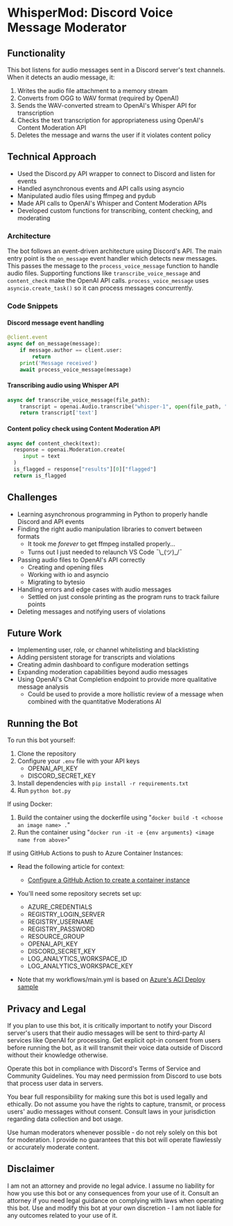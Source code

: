 WhisperMod: Discord Voice Message Moderator
======================

Functionality
-----

This bot listens for audio messages sent in a Discord server's text channels. When it detects an audio message, it:

1.  Writes the audio file attachment to a memory stream
2.  Converts from OGG to WAV format (required by OpenAI)
3.  Sends the WAV-converted stream to OpenAI's Whisper API for transcription
4.  Checks the text transcription for appropriateness using OpenAI's Content Moderation API
5.  Deletes the message and warns the user if it violates content policy

Technical Approach
------------------

*   Used the Discord.py API wrapper to connect to Discord and listen for events
*   Handled asynchronous events and API calls using asyncio
*   Manipulated audio files using ffmpeg and pydub
*   Made API calls to OpenAI's Whisper and Content Moderation APIs
*   Developed custom functions for transcribing, content checking, and moderating

### Architecture

The bot follows an event-driven architecture using Discord's API. The main entry point is the `on_message` event handler which detects new messages. This passes the message to the `process_voice_message` function to handle audio files. Supporting functions like `transcribe_voice_message` and `content_check` make the OpenAI API calls. `process_voice_message` uses `asyncio.create_task()` so it can process messages concurrently.

### Code Snippets

#### Discord message event handling

```python
@client.event
async def on_message(message):
    if message.author == client.user:  
        return
    print('Message received')
    await process_voice_message(message)
```

#### Transcribing audio using Whisper API

```python
async def transcribe_voice_message(file_path):
    transcript = openai.Audio.transcribe("whisper-1", open(file_path, "rb"))
    return transcript['text']
```

#### Content policy check using Content Moderation API
```python
async def content_check(text):
  response = openai.Moderation.create(
     input = text
  )
  is_flagged = response["results"][0]["flagged"]
  return is_flagged
```
Challenges
----------

*   Learning asynchronous programming in Python to properly handle Discord and API events
*   Finding the right audio manipulation libraries to convert between formats
    * It took me *forever* to get ffmpeg installed properly...
    * Turns out I just needed to relaunch VS Code ¯\\\_(ツ)_/¯
*   Passing audio files to OpenAI's API correctly
    * Creating and opening files
    * Working with io and asyncio
    * Migrating to bytesio
*   Handling errors and edge cases with audio messages
    * Settled on just console printing as the program runs to track failure points
*   Deleting messages and notifying users of violations

Future Work
-----------

*   Implementing user, role, or channel whitelisting and blacklisting
*   Adding persistent storage for transcripts and violations
*   Creating admin dashboard to configure moderation settings
*   Expanding moderation capabilities beyond audio messages
*   Using OpenAI's Chat Completion endpoint to provide more qualitative message analysis
    * Could be used to provide a more hollistic review of a message when combined with the quantitative Moderations AI

Running the Bot
---------------

To run this bot yourself:

1.  Clone the repository
2.  Configure your `.env` file with your API keys
    - OPENAI_API_KEY
    - DISCORD_SECRET_KEY
3.  Install dependencies with `pip install -r requirements.txt`
4.  Run `python bot.py`

If using Docker:

1.  Build the container using the dockerfile using "`docker build -t <choose an image name> .`"
2.  Run the container using "`docker run -it -e {env arguments} <image name from above>`"

If using GitHub Actions to push to Azure Container Instances:
- Read the following article for context:
  - [Configure a GitHub Action to create a container instance](https://learn.microsoft.com/en-us/azure/container-instances/container-instances-github-action?tabs=userlevel)

- You'll need some repository secrets set up:
  - AZURE_CREDENTIALS
  - REGISTRY_LOGIN_SERVER
  - REGISTRY_USERNAME
  - REGISTRY_PASSWORD
  - RESOURCE_GROUP
  - OPENAI_API_KEY
  - DISCORD_SECRET_KEY
  - LOG_ANALYTICS_WORKSPACE_ID
  - LOG_ANALYTICS_WORKSPACE_KEY
 
- Note that my workflows/main.yml is based on [Azure's ACI Deploy sample](https://github.com/Azure/aci-deploy)

Privacy and Legal
---------------
If you plan to use this bot, it is critically important to notify your Discord server's users that their audio messages will be sent to third-party AI services like OpenAI for processing. Get explicit opt-in consent from users before running the bot, as it will transmit their voice data outside of Discord without their knowledge otherwise.

Operate this bot in compliance with Discord's Terms of Service and Community Guidelines. You may need permission from Discord to use bots that process user data in servers.

You bear full responsibility for making sure this bot is used legally and ethically. Do not assume you have the rights to capture, transmit, or process users' audio messages without consent. Consult laws in your jurisdiction regarding data collection and bot usage.

Use human moderators whenever possible - do not rely solely on this bot for moderation. I provide no guarantees that this bot will operate flawlessly or accurately moderate content.

Disclaimer
---------------
I am not an attorney and provide no legal advice. I assume no liability for how you use this bot or any consequences from your use of it. Consult an attorney if you need legal guidance on complying with laws when operating this bot. Use and modify this bot at your own discretion - I am not liable for any outcomes related to your use of it.
